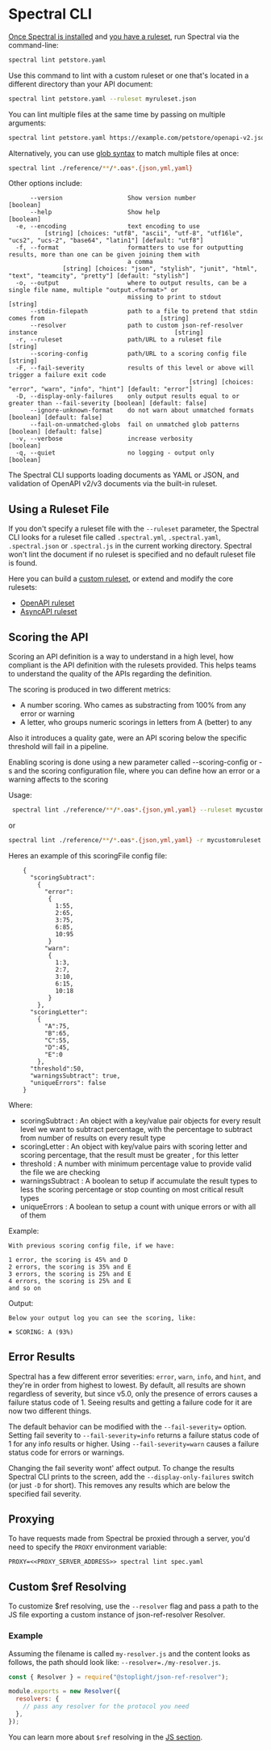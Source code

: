 # Spectral CLI

[Once Spectral is installed](../getting-started/2-installation.md) and [you have a ruleset](../../README.md#installation-and-usage), run Spectral via the command-line:

```bash
spectral lint petstore.yaml
```

Use this command to lint with a custom ruleset or one that's located in a different directory than your API document:

```bash
spectral lint petstore.yaml --ruleset myruleset.json
```

You can lint multiple files at the same time by passing on multiple arguments:

```bash
spectral lint petstore.yaml https://example.com/petstore/openapi-v2.json https://example.com/todos/openapi-v3.json
```

Alternatively, you can use [glob syntax](https://github.com/mrmlnc/fast-glob#basic-syntax) to match multiple files at once:

```bash
spectral lint ./reference/**/*.oas*.{json,yml,yaml}
```

Other options include:

```
      --version                  Show version number                                                           [boolean]
      --help                     Show help                                                                     [boolean]
  -e, --encoding                 text encoding to use
          [string] [choices: "utf8", "ascii", "utf-8", "utf16le", "ucs2", "ucs-2", "base64", "latin1"] [default: "utf8"]
  -f, --format                   formatters to use for outputting results, more than one can be given joining them with
                                 a comma
               [string] [choices: "json", "stylish", "junit", "html", "text", "teamcity", "pretty"] [default: "stylish"]
  -o, --output                   where to output results, can be a single file name, multiple "output.<format>" or
                                 missing to print to stdout                                                     [string]
      --stdin-filepath           path to a file to pretend that stdin comes from                                [string]
      --resolver                 path to custom json-ref-resolver instance                                      [string]
  -r, --ruleset                  path/URL to a ruleset file                                                     [string]
      --scoring-config           path/URL to a scoring config file                                       [string]
  -F, --fail-severity            results of this level or above will trigger a failure exit code
                                                  [string] [choices: "error", "warn", "info", "hint"] [default: "error"]
  -D, --display-only-failures    only output results equal to or greater than --fail-severity [boolean] [default: false]
      --ignore-unknown-format    do not warn about unmatched formats                          [boolean] [default: false]
      --fail-on-unmatched-globs  fail on unmatched glob patterns                              [boolean] [default: false]
  -v, --verbose                  increase verbosity                                                            [boolean]
  -q, --quiet                    no logging - output only                                                      [boolean]
```

The Spectral CLI supports loading documents as YAML or JSON, and validation of OpenAPI v2/v3 documents via the built-in ruleset.

## Using a Ruleset File

If you don't specify a ruleset file with the `--ruleset` parameter, the Spectral CLI looks for a ruleset file called `.spectral.yml`, `.spectral.yaml`, `.spectral.json` or `.spectral.js` in the current working directory.
Spectral won't lint the document if no ruleset is specified and no default ruleset file is found.

Here you can build a [custom ruleset](../getting-started/3-rulesets.md), or extend and modify the core rulesets:

- [OpenAPI ruleset](../reference/openapi-rules.md)
- [AsyncAPI ruleset](../reference/asyncapi-rules.md)

## Scoring the API

Scoring an API definition is a way to understand in a high level, how compliant is the API definition with the rulesets provided. This helps teams to understand the quality of the APIs regarding the definition.

The scoring is produced in two different metrics:

- A number scoring. Who cames as substracting from 100% from any error or warning
- A letter, who groups numeric scorings in letters from A (better) to any

Also it introduces a quality gate, were an API scoring below the specific threshold will fail in a pipeline.

Enabling scoring is done using a new parameter called --scoring-config or -s and the scoring configuration file, where you can define how an error or a warning affects to the scoring

Usage:

```bash
 spectral lint ./reference/**/*.oas*.{json,yml,yaml} --ruleset mycustomruleset.js --scoring-config ./scoringFile.json
```

or

```bash
spectral lint ./reference/**/*.oas*.{json,yml,yaml} -r mycustomruleset.js -s ./scoringFile.json
```

Heres an example of this scoringFile config file:

```
    {
      "scoringSubtract":
        {
          "error":
           {
             1:55,
             2:65,
             3:75,
             6:85,
             10:95
           }
          "warn":
           {
             1:3,
             2:7,
             3:10,
             6:15,
             10:18
           }
        },
      "scoringLetter":
        {
          "A":75,
          "B":65,
          "C":55,
          "D":45,
          "E":0
        },
      "threshold":50,
      "warningsSubtract": true,
      "uniqueErrors": false
    }
```

Where:

- scoringSubtract : An object with a key/value pair objects for every result level we want to subtract percentage, with the percentage to subtract from number of results on every result type
- scoringLetter : An object with key/value pairs with scoring letter and scoring percentage, that the result must be greater , for this letter
- threshold : A number with minimum percentage value to provide valid the file we are checking
- warningsSubtract : A boolean to setup if accumulate the result types to less the scoring percentage or stop counting on most critical result types
- uniqueErrors : A boolean to setup a count with unique errors or with all of them

Example:

    With previous scoring config file, if we have:

    1 error, the scoring is 45% and D
    2 errors, the scoring is 35% and E
    3 errors, the scoring is 25% and E
    4 errors, the scoring is 25% and E
    and so on

Output:

    Below your output log you can see the scoring, like:

    ✖ SCORING: A (93%)

## Error Results

Spectral has a few different error severities: `error`, `warn`, `info`, and `hint`, and they're in order from highest to lowest. By default, all results are shown regardless of severity, but since v5.0, only the presence of errors causes a failure status code of 1. Seeing results and getting a failure code for it are now two different things.

The default behavior can be modified with the `--fail-severity=` option. Setting fail severity to `--fail-severity=info` returns a failure status code of 1 for any info results or higher. Using `--fail-severity=warn` causes a failure status code for errors or warnings.

Changing the fail severity wont' affect output. To change the results Spectral CLI prints to the screen, add the `--display-only-failures` switch (or just `-D` for short). This removes any results which are below the specified fail severity.

## Proxying

To have requests made from Spectral be proxied through a server, you'd need to specify the `PROXY` environment variable:

`PROXY=<<PROXY_SERVER_ADDRESS>> spectral lint spec.yaml`

## Custom \$ref Resolving

To customize $ref resolving, use the `--resolver` flag and pass a path to the JS file exporting a custom instance of json-ref-resolver Resolver.

### Example

Assuming the filename is called `my-resolver.js` and the content looks as follows, the path should look like: `--resolver=./my-resolver.js`.

```js
const { Resolver } = require("@stoplight/json-ref-resolver");

module.exports = new Resolver({
  resolvers: {
    // pass any resolver for the protocol you need
  },
});
```

You can learn more about `$ref` resolving in the [JS section](./3-javascript.md#using-a-custom-resolver).
